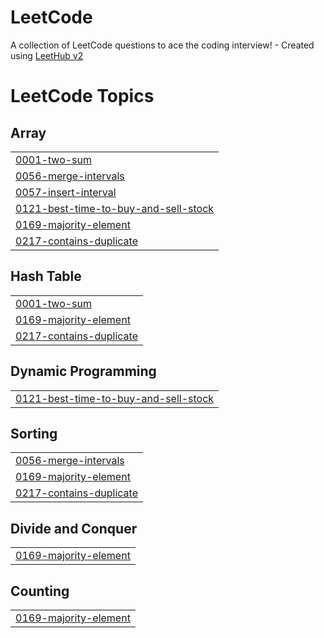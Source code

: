 # LeetCode
A collection of LeetCode questions to ace the coding interview! - Created using [LeetHub v2](https://github.com/arunbhardwaj/LeetHub-2.0)

<!---LeetCode Topics Start-->
# LeetCode Topics
## Array
|  |
| ------- |
| [0001-two-sum](https://github.com/f2xiao/LeetCode/tree/master/0001-two-sum) |
| [0056-merge-intervals](https://github.com/f2xiao/LeetCode/tree/master/0056-merge-intervals) |
| [0057-insert-interval](https://github.com/f2xiao/LeetCode/tree/master/0057-insert-interval) |
| [0121-best-time-to-buy-and-sell-stock](https://github.com/f2xiao/LeetCode/tree/master/0121-best-time-to-buy-and-sell-stock) |
| [0169-majority-element](https://github.com/f2xiao/LeetCode/tree/master/0169-majority-element) |
| [0217-contains-duplicate](https://github.com/f2xiao/LeetCode/tree/master/0217-contains-duplicate) |
## Hash Table
|  |
| ------- |
| [0001-two-sum](https://github.com/f2xiao/LeetCode/tree/master/0001-two-sum) |
| [0169-majority-element](https://github.com/f2xiao/LeetCode/tree/master/0169-majority-element) |
| [0217-contains-duplicate](https://github.com/f2xiao/LeetCode/tree/master/0217-contains-duplicate) |
## Dynamic Programming
|  |
| ------- |
| [0121-best-time-to-buy-and-sell-stock](https://github.com/f2xiao/LeetCode/tree/master/0121-best-time-to-buy-and-sell-stock) |
## Sorting
|  |
| ------- |
| [0056-merge-intervals](https://github.com/f2xiao/LeetCode/tree/master/0056-merge-intervals) |
| [0169-majority-element](https://github.com/f2xiao/LeetCode/tree/master/0169-majority-element) |
| [0217-contains-duplicate](https://github.com/f2xiao/LeetCode/tree/master/0217-contains-duplicate) |
## Divide and Conquer
|  |
| ------- |
| [0169-majority-element](https://github.com/f2xiao/LeetCode/tree/master/0169-majority-element) |
## Counting
|  |
| ------- |
| [0169-majority-element](https://github.com/f2xiao/LeetCode/tree/master/0169-majority-element) |
<!---LeetCode Topics End-->